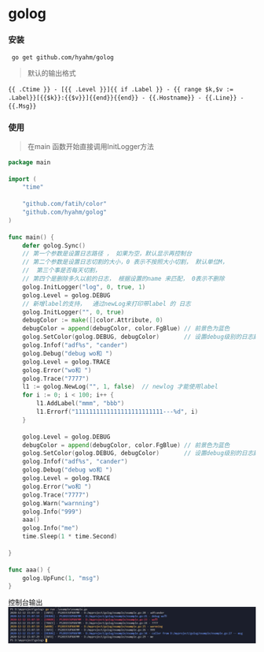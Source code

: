 # golog
### 安装
```
 go get github.com/hyahm/golog
```

> 默认的输出格式

`{{ .Ctime }} - [{{ .Level }}]{{ if .Label }} - {{ range $k,$v := .Label}}[{{$k}}:{{$v}}]{{end}}{{end}} - {{.Hostname}} - {{.Line}} - {{.Msg}}`


### 使用
> 在main 函数开始直接调用InitLogger方法  
```go
package main

import (
	"time"

	"github.com/fatih/color"
	"github.com/hyahm/golog"
)

func main() {
	defer golog.Sync()
	// 第一个参数是设置日志路径 ， 如果为空，默认显示再控制台
	// 第二个参数是设置日志切割的大小，0 表示不按照大小切割， 默认单位M，
	//  第三个事是否每天切割，
	// 第四个是删除多久以前的日志， 根据设置的name 来匹配， 0表示不删除
	golog.InitLogger("log", 0, true, 1)
	golog.Level = golog.DEBUG
	// 新增label的支持，  通过newLog来打印带label 的 日志
	golog.InitLogger("", 0, true)
	debugColor := make([]color.Attribute, 0)
	debugColor = append(debugColor, color.FgBlue) // 前景色为蓝色
	golog.SetColor(golog.DEBUG, debugColor)       // 设置debug级别的日志颜色
	golog.Infof("adf%s", "cander")
	golog.Debug("debug wo和 ")
	golog.Level = golog.TRACE
	golog.Error("wo和 ")
	golog.Trace("7777")
	l1 := golog.NewLog("", 1, false)  // newlog 才能使用label
	for i := 0; i < 100; i++ {
		l1.AddLabel("mmm", "bbb")
		l1.Errorf("1111111111111111111111111---%d", i)
	}

	golog.Level = golog.DEBUG
	debugColor = append(debugColor, color.FgBlue) // 前景色为蓝色
	golog.SetColor(golog.DEBUG, debugColor)       // 设置debug级别的日志颜色
	golog.Infof("adf%s", "cander")
	golog.Debug("debug wo和 ")
	golog.Level = golog.TRACE
	golog.Error("wo和 ")
	golog.Trace("7777")
	golog.Warn("warnning")
	golog.Info("999")
	aaa()
	golog.Info("me")
	time.Sleep(1 * time.Second)
	
}

func aaa() {
	golog.UpFunc(1, "msg")
}
```

控制台输出
![日志输出](output.png)



